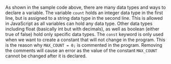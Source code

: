 As shown in the sample code above, there are many data types and ways to declare a variable. The variable `count` holds an integer data type in the first line, but is assigned to a string data type in the second line. This is allowed in JavaScript as all variables can hold any data type. Other data types including float (basically int but with decimals), as well as boolean (either true of false) hold only specific data types. The `const` keyword is only used when we want to create a constant that will not change in the program. This is the reason why `MAX_COUNT = 0;` is commented in the program. Removing the comments will cause an error as the value of the constant `MAX_COUNT` cannot be changed after it is declared.
